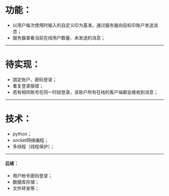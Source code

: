 # 功能：
+ 以用户每次使用时输入的自定义ID为基准，通过服务器向目标ID账户发送消息；
+ 服务器查看当前在线用户数量、未发送的消息；

----
# 待实现：
+ 固定账户、密码登录；
+ 重复登录报错；
+ 若有相同账号在同一时段登录，该账户所有在线的客户端都会接收到消息；

----
# 技术：
+ python；
+ socket网络编程；
+ 多线程（线程保护）；

----
#### 后续：
+ 用户帐号密码登录；
+ 数据库存储；
+ 文件转发等；
